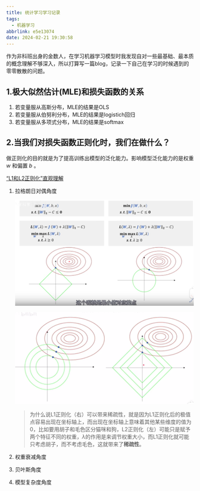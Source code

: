```yaml
---
title: 统计学习学习记录
tags:
  - 机器学习
abbrlink: e5e13074
date: 2024-02-21 19:30:58
---
```


作为非科班出身的金数人，在学习机器学习模型时我发现自对一些最基础、最本质的概念理解不够深入，所以打算写一篇blog，记录一下自己在学习的时候遇到的零零散散的问题。

## 1.极大似然估计(MLE)和损失函数的关系

1. 若变量服从高斯分布，MLE的结果是OLS
2. 若变量服从伯努利分布，MLE的结果是logistich回归
3. 若变量服从多项式分布，MLE的结果是softmax

## 2.当我们对损失函数正则化时，我们在做什么？

做正则化的目的就是为了提高训练出模型的泛化能力。影响模型泛化能力的是权重 $w$ 和偏置 $b$ 。

[“L1和L2正则化”直观理解](https://www.bilibili.com/video/BV1Z44y147xA/?spm_id_from=333.337.search-card.all.click&vd_source=44ba9a7b92cb9c058705d88870afca92)

1. 拉格朗日对偶角度

   ![image-20240221221538595](./统计学习学习记录/image-20240221221538595.png)

   ![image-20240221223742439](./统计学习学习记录/image-20240221223742439.png)

   > 为什么说L1正则化（右）可以带来稀疏性，就是因为L1正则化后的极值点容易出现在坐标轴上，而出现在坐标轴上意味着其他某些维度的值为0，比如要用胡子和毛色区分猫咪和狗，L2正则化（左）可能只是赋予两个特征不同的权重，$\lambda$的作用是来调节权重大小，而L1正则化就可能只考虑胡子，而不考虑毛色，这就带来了**稀疏性**。

2. 权重衰减角度

3. 贝叶斯角度

4. 模型复杂度角度